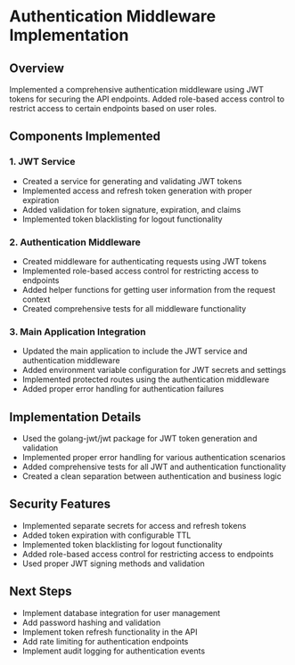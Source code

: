# Authentication Middleware Implementation

## Overview
Implemented a comprehensive authentication middleware using JWT tokens for securing the API endpoints. Added role-based access control to restrict access to certain endpoints based on user roles.

## Components Implemented

### 1. JWT Service
- Created a service for generating and validating JWT tokens
- Implemented access and refresh token generation with proper expiration
- Added validation for token signature, expiration, and claims
- Implemented token blacklisting for logout functionality

### 2. Authentication Middleware
- Created middleware for authenticating requests using JWT tokens
- Implemented role-based access control for restricting access to endpoints
- Added helper functions for getting user information from the request context
- Created comprehensive tests for all middleware functionality

### 3. Main Application Integration
- Updated the main application to include the JWT service and authentication middleware
- Added environment variable configuration for JWT secrets and settings
- Implemented protected routes using the authentication middleware
- Added proper error handling for authentication failures

## Implementation Details
- Used the golang-jwt/jwt package for JWT token generation and validation
- Implemented proper error handling for various authentication scenarios
- Added comprehensive tests for all JWT and authentication functionality
- Created a clean separation between authentication and business logic

## Security Features
- Implemented separate secrets for access and refresh tokens
- Added token expiration with configurable TTL
- Implemented token blacklisting for logout functionality
- Added role-based access control for restricting access to endpoints
- Used proper JWT signing methods and validation

## Next Steps
- Implement database integration for user management
- Add password hashing and validation
- Implement token refresh functionality in the API
- Add rate limiting for authentication endpoints
- Implement audit logging for authentication events
